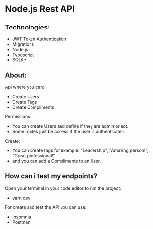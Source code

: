 # Node.js Rest API 

## Technologies:
- JWT Token Authentication
- Migrations
- Node.js
- Typescript
- SQLite

## About:

Api where you can:

- Create Users
- Create Tags
- Create Compliments

Permissions:

- You can create Users and define if they are admin or not.
- Some routes just be access if the user is authenticated.

Create:

- You can create tags for example: "Leadership", "Amazing person!", "Great professional!"
- and you can add a Compliments to an User.

## How can i test my endpoints?

Open your terminal in your code editor to run the project:

- yarn dev

For create and test the API you can use:

- Insomnia
- Postman

